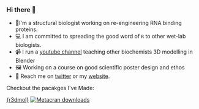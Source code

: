 ### Hi there 👋

- 🔬I'm a structural biologist working on re-engineering RNA binding proteins.
- 💻 I am committed to spreading the good word of `R` to other wet-lab biologists.
- 📹 I run a [youtube channel](https://youtube.com/c/bradyjohnston) teaching other biochemists 3D modelling in Blender
- 🖼 Working on a course on good scientific poster design and ethos
- 🐤 Reach me on [twitter](https://twitter.com/bradyajohnston) or my [website](https://bradyajohnston.github.io).

<!--
**BradyAJohnston/bradyajohnston** is a ✨ _special_ ✨ repository because its `README.md` (this file) appears on your GitHub profile.

Here are some ideas to get you started:

- 🔭 I’m currently working on ...
- 🌱 I’m currently learning ...
- 👯 I’m looking to collaborate on ...
- 🤔 I’m looking for help with ...
- 💬 Ask me about ...
- 📫 How to reach me: ...
- 😄 Pronouns: ...
- ⚡ Fun fact: ...
-->

Checkout the pacakges I've Made:

[{r3dmol}](https://github.com/swsoyee/r3dmol)  [![Metacran
downloads](https://cranlogs.r-pkg.org/badges/grand-total/r3dmol)](https://cran.r-project.org/package=r3dmol)
